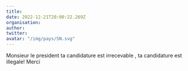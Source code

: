 ```yaml
---
title: 
date: 2022-12-21T20:00:22.269Z
organisation: 
author: 
twitter: 
avatar: "/img/pays/SN.svg"
---
```


Monsieur le president ta candidature est irrecevable , ta candidature est illegale! Merci 